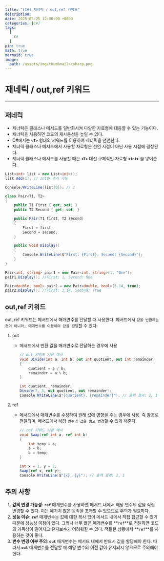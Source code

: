```yaml
---
title: "[C#] 재네릭 / out,ref 키워드"
description: 
date: 2025-03-25 12:00:00 +0800
categories: [C#]
tags:
  [
    C#
  ]
pin: true
math: true
mermaid: true
image:
  path: /assets/img/thumbnail/csharp.png
---
```


# 재네릭 / out,ref 키워드

--- 

## 재네릭

- 제너릭은 클래스나 메서드를 일반화시켜 다양한 자료형에 대응할 수 있는 기능이다.
- 제너릭을 사용하면 코드의 재사용성을 높일 수 있다.
- C#에서는 **`<T>`** 형태의 키워드를 이용하여 제너릭을 선언한다.
- 제너릭 클래스나 메서드에서 사용할 자료형은 선언 시점이 아닌 사용 시점에 결정된다.
- 제너릭 클래스나 메서드를 사용할 때는 **`<T>`** 대신 구체적인 자료형 **`<int>`** 을 넣어준다.

```c#
List<int> list = new List<int>();
list.Add(1); // int만 추가 가능

Console.WriteLine(list[0]); // 1

class Pair<T1, T2>
{
    public T1 First { get; set; }
    public T2 Second { get; set; }

    public Pair(T1 first, T2 second)
    {
        First = first;
        Second = second;
    }

    public void Display()
    {
        Console.WriteLine($"First: {First}, Second: {Second}");
    }
}

Pair<int, string> pair1 = new Pair<int, string>(1, "One");
pair1.Display(); //First: 1, Second: One

Pair<double, bool> pair2 = new Pair<double, bool>(3.14, true);
pair2.Display(); //First: 3.14, Second: True
```

## out,ref 키워드

out, ref 키워드는 메서드에서 매개변수를 전달할 때 사용한다. 메서드에서 `값을 반환하는 것이 아니라, 매개변수를 이용하여 값을 전달`할 수 있다.

1. out
    - 메서드에서 반환 값을 매개변수로 전달하는 경우에 사용
        ```c#
        // out 키워드 사용 예시
        void Divide(int a, int b, out int quotient, out int remainder)
        {
            quotient = a / b;
            remainder = a % b;
        }

        int quotient, remainder;
        Divide(7, 3, out quotient, out remainder);
        Console.WriteLine($"{quotient}, {remainder}"); // 출력 결과: 2, 1
        ```

2. ref
    - 메서드에서 매개변수를 수정하여 원래 값에 영향을 주는 경우에 사용. 즉 참조로 전달되며, 메서드에서 해당 `변수의 값을 읽고 변경`할 수 있게 해준다.
        ```c#
        // ref 키워드 사용 예시
        void Swap(ref int a, ref int b)
        {
            int temp = a;
            a = b;
            b = temp;
        }

        int x = 1, y = 2;
        Swap(ref x, ref y);
        Console.WriteLine($"{x}, {y}"); // 출력 결과: 2, 1
        ```

## 주의 사항

1. **값의 변경 가능성**: 
**`ref`** 매개변수를 사용하면 메서드 내에서 해당 변수의 값을 직접 변경할 수 있다. 이는 예기치 않은 동작을 초래할 수 있으므로 주의가 필요하다.
2. **성능 이슈**: 
**`ref`** 매개변수는 값에 대한 복사 없이 메서드 내에서 직접 접근할 수 있기 때문에 성능상 이점이 있다. 그러나 너무 많은 매개변수를 **`ref`**로 전달하면 코드의 가독성이 떨어지고 유지보수가 어려워질 수 있다. 적절한 상황에서 **`ref`**를 사용하는 것이 좋다.
3. **변수 변경 여부 주의**: 
**`out`** 매개변수는 메서드 내에서 반드시 값을 할당해야 한다. 따라서 **`out`** 매개변수를 전달할 때 해당 변수의 이전 값이 유지되지 않으므로 주의해야 한다.